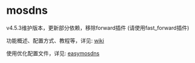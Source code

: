# mosdns

v4.5.3维护版本，更新部分依赖，移除forward插件 (请使用fast_forward插件)

功能概述、配置方式、教程等，详见: [wiki](https://irine-sistiana.gitbook.io/mosdns-wiki/mosdns-v4)

使用优化配置文件，详见: [easymosdns](https://github.com/pmkol/easymosdns)
